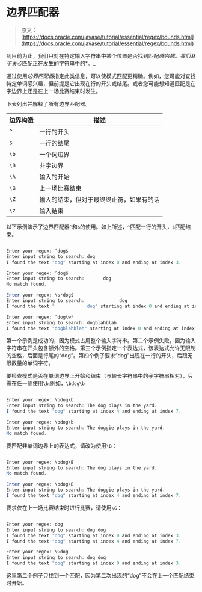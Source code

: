 # 边界匹配器

> 原文： [https://docs.oracle.com/javase/tutorial/essential/regex/bounds.html](https://docs.oracle.com/javase/tutorial/essential/regex/bounds.html)

到目前为止，我们只对在特定输入字符串中某个位置是否找到匹配*感兴趣。我们从不关心*匹配正在发生的字符串中的*。_

通过使用*边界匹配器*指定此类信息，可以使模式匹配更精确。例如，您可能对查找特定单词感兴趣，但前提是它出现在行的开头或结尾。或者您可能想知道匹配是在字边界上还是在上一场比赛结束时发生。

下表列出并解释了所有边界匹配器。

| 边界构造 | 描述 |
| --- | --- |
| `^` | 一行的开头 |
| `$` | 一行的结尾 |
| `\b` | 一个词边界 |
| `\B` | 非字边界 |
| `\A` | 输入的开始 |
| `\G` | 上一场比赛结束 |
| `\Z` | 输入的结束，但对于最终终止符，如果有的话 |
| `\z` | 输入结束 |

以下示例演示了边界匹配器`^`和`$`的使用。如上所述，`^`匹配一行的开头，`$`匹配结束。

```java

Enter your regex: ^dog$
Enter input string to search: dog
I found the text "dog" starting at index 0 and ending at index 3.

Enter your regex: ^dog$
Enter input string to search:       dog
No match found.

Enter your regex: \s*dog$
Enter input string to search:             dog
I found the text "            dog" starting at index 0 and ending at index 15.

Enter your regex: ^dog\w*
Enter input string to search: dogblahblah
I found the text "dogblahblah" starting at index 0 and ending at index 11.

```

第一个示例是成功的，因为模式占用整个输入字符串。第二个示例失败，因为输入字符串在开头包含额外的空格。第三个示例指定一个表达式，该表达式允许无限制的空格，后面是行尾的“dog”。第四个例子要求“dog”出现在一行的开头，后跟无限数量的单词字符。

要检查模式是否在单词边界上开始和结束（与较长字符串中的子字符串相对），只需在任一侧使用`\b`;例如，`\bdog\b`

```java

Enter your regex: \bdog\b
Enter input string to search: The dog plays in the yard.
I found the text "dog" starting at index 4 and ending at index 7.

Enter your regex: \bdog\b
Enter input string to search: The doggie plays in the yard.
No match found.

```

要匹配非单词边界上的表达式，请改为使用`\B`：

```java

Enter your regex: \bdog\B
Enter input string to search: The dog plays in the yard.
No match found.

Enter your regex: \bdog\B
Enter input string to search: The doggie plays in the yard.
I found the text "dog" starting at index 4 and ending at index 7.

```

要求仅在上一场比赛结束时进行比赛，请使用`\G`：

```java

Enter your regex: dog 
Enter input string to search: dog dog
I found the text "dog" starting at index 0 and ending at index 3.
I found the text "dog" starting at index 4 and ending at index 7.

Enter your regex: \Gdog 
Enter input string to search: dog dog
I found the text "dog" starting at index 0 and ending at index 3.

```

这里第二个例子只找到一个匹配，因为第二次出现的“dog”不会在上一个匹配结束时开始。